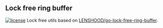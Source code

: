 ## Lock free ring buffer  
[![license](https://img.shields.io/github/license/catermujo/ringo)](https://github.com/catermujo/ringo/blob/master/LICENSE)
Lock free utils based on [LENSHOOD/go-lock-free-ring-buffer](github.com/LENSHOOD/go-lock-free-ring-buffer).
